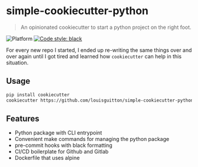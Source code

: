 # simple-cookiecutter-python

> An opinionated cookiecutter to start a python project on the right foot.

![Platform](https://img.shields.io/badge/python-3.7-blue.svg)
<a href="https://github.com/psf/black"><img alt="Code style: black" src="https://img.shields.io/badge/code%20style-black-000000.svg"></a>

For every new repo I started, I ended up re-writing the same things over and over again until I got tired
and learned how `cookiecutter` can help in this situation.

## Usage

```sh
pip install cookiecutter
cookiecutter https://github.com/louisguitton/simple-cookiecutter-python.git
```

## Features

- Python package with CLI entrypoint
- Convenient make commands for managing the python package
- pre-commit hooks with black formatting
- CI/CD boilerplate for Github and Gitlab
- Dockerfile that uses alpine
